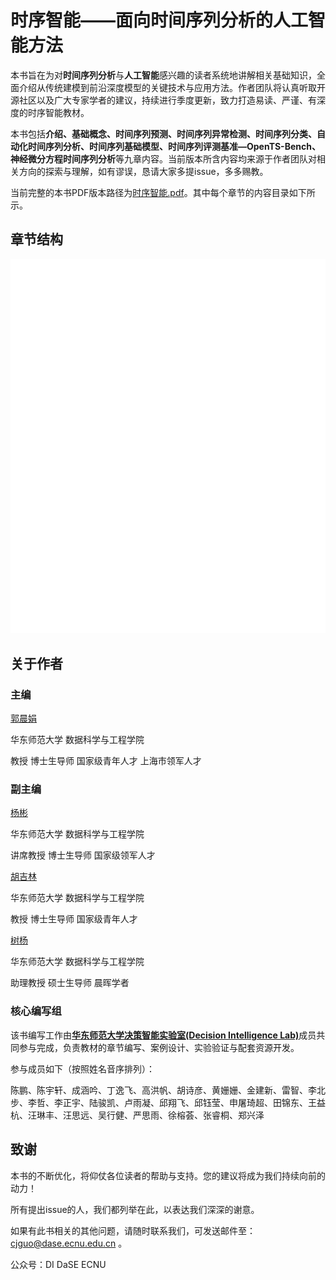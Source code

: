 



# **时序智能——面向时间序列分析的人工智能方法** 


本书旨在为对**时间序列分析**与**人工智能**感兴趣的读者系统地讲解相关基础知识，全面介绍从传统建模到前沿深度模型的关键技术与应用方法。作者团队将认真听取开源社区以及广大专家学者的建议，持续进行季度更新，致力打造易读、严谨、有深度的时序智能教材。

本书包括**介绍、基础概念、时间序列预测、时间序列异常检测、时间序列分类、自动化时间序列分析、时间序列基础模型、时间序列评测基准—OpenTS-Bench、神经微分方程时间序列分析**等九章内容。当前版本所含内容均来源于作者团队对相关方向的探索与理解，如有谬误，恳请大家多提issue，多多赐教。

当前完整的本书PDF版本路径为[时序智能.pdf](https://decisionintelligence.github.io/index)。其中每个章节的内容目录如下所示。

## **章节结构**

<img src="./figure/content.svg">

## **关于作者**

### **主编**

[郭晨娟](https://faculty.ecnu.edu.cn/_s37/gcj/main.psp)

华东师范大学 数据科学与工程学院

教授 博士生导师 国家级青年人才 上海市领军人才

### **副主编**

[杨彬](https://binyangdk.github.io/)

华东师范大学 数据科学与工程学院

讲席教授 博士生导师 国家级领军人才

[胡吉林](https://hujilin1229.github.io/)

华东师范大学 数据科学与工程学院

教授 博士生导师 国家级青年人才

[树杨](https://shuyang96.github.io/)

华东师范大学 数据科学与工程学院

助理教授 硕士生导师 晨晖学者

### **核心编写组**

该书编写工作由[<b>华东师范大学决策智能实验室(Decision Intelligence Lab)</b>](https://decisionintelligence.github.io/index)成员共同参与完成，负责教材的章节编写、案例设计、实验验证与配套资源开发。

参与成员如下（按照姓名音序排列）：

陈鹏、陈宇轩、成涵吟、丁逸飞、高洪帆、胡诗彦、黄姗姗、金建新、雷智、李北步、李哲、李正宇、陆骏凯、卢雨凝、邱翔飞、邱钰莹、申屠琦超、田锦东、王益杭、汪琳丰、汪思远、吴行健、严思雨、徐榕荟、张睿桐、郑兴泽



## **致谢**

本书的不断优化，将仰仗各位读者的帮助与支持。您的建议将成为我们持续向前的动力！

所有提出issue的人，我们都列举在此，以表达我们深深的谢意。

如果有此书相关的其他问题，请随时联系我们，可发送邮件至：cjguo@dase.ecnu.edu.cn 。

公众号：DI DaSE ECNU
